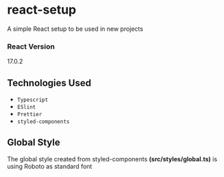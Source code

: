 # react-setup

A simple React setup to be used in new projects

### React Version

17.0.2

## Technologies Used

- `Typescript`
- `ESlint`
- `Prettier`
- `styled-components`

## Global Style

The global style created from styled-components **(src/styles/global.ts)** is using Roboto as standard font

